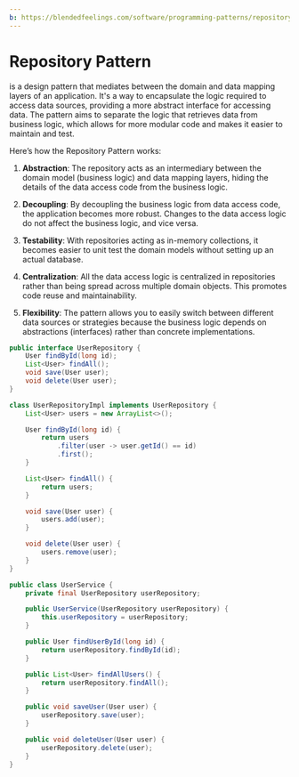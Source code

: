 ```yaml
---
b: https://blendedfeelings.com/software/programming-patterns/repository-pattern.md
---
```


# Repository Pattern
is a design pattern that mediates between the domain and data mapping layers of an application. It's a way to encapsulate the logic required to access data sources, providing a more abstract interface for accessing data. The pattern aims to separate the logic that retrieves data from business logic, which allows for more modular code and makes it easier to maintain and test.

Here’s how the Repository Pattern works:

1. **Abstraction**: The repository acts as an intermediary between the domain model (business logic) and data mapping layers, hiding the details of the data access code from the business logic.

2. **Decoupling**: By decoupling the business logic from data access code, the application becomes more robust. Changes to the data access logic do not affect the business logic, and vice versa.

3. **Testability**: With repositories acting as in-memory collections, it becomes easier to unit test the domain models without setting up an actual database.

4. **Centralization**: All the data access logic is centralized in repositories rather than being spread across multiple domain objects. This promotes code reuse and maintainability.

5. **Flexibility**: The pattern allows you to easily switch between different data sources or strategies because the business logic depends on abstractions (interfaces) rather than concrete implementations.

```java
public interface UserRepository {
    User findById(long id);
    List<User> findAll();
    void save(User user);
    void delete(User user);
}

class UserRepositoryImpl implements UserRepository {
    List<User> users = new ArrayList<>();

    User findById(long id) {
        return users
            .filter(user -> user.getId() == id)
            .first();
    }

    List<User> findAll() {
        return users;
    }

    void save(User user) {
        users.add(user);
    }

    void delete(User user) {
        users.remove(user);
    }
}

public class UserService {
    private final UserRepository userRepository;

    public UserService(UserRepository userRepository) {
        this.userRepository = userRepository;
    }

    public User findUserById(long id) {
        return userRepository.findById(id);
    }

    public List<User> findAllUsers() {
        return userRepository.findAll();
    }

    public void saveUser(User user) {
        userRepository.save(user);
    }

    public void deleteUser(User user) {
        userRepository.delete(user);
    }
}

```